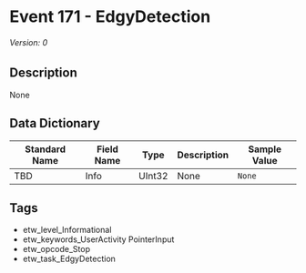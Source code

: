# Event 171 - EdgyDetection
###### Version: 0

## Description
None

## Data Dictionary
|Standard Name|Field Name|Type|Description|Sample Value|
|---|---|---|---|---|
|TBD|Info|UInt32|None|`None`|

## Tags
* etw_level_Informational
* etw_keywords_UserActivity PointerInput
* etw_opcode_Stop
* etw_task_EdgyDetection